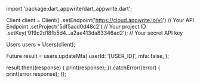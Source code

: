 import 'package:dart_appwrite/dart_appwrite.dart';

Client client = Client()
  .setEndpoint('https://cloud.appwrite.io/v1') // Your API Endpoint
  .setProject('5df5acd0d48c2') // Your project ID
  .setKey('919c2d18fb5d4...a2ae413da83346ad2'); // Your secret API key

Users users = Users(client);

Future result = users.updateMfa(
  userId: '[USER_ID]',
  mfa: false,
);

result.then((response) {
  print(response);
}).catchError((error) {
  print(error.response);
});
